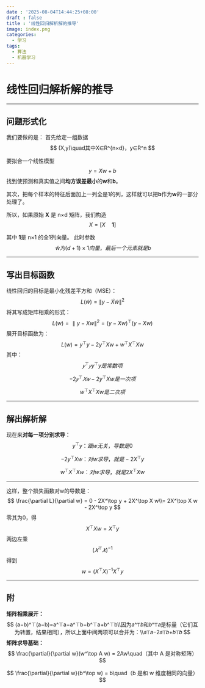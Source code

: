 ```yaml
---
date : '2025-08-04T14:44:25+08:00'
draft : false
title : '线性回归解析解的推导'
image: index.png
categories:
  - 学习
tags:
  - 算法
  - 机器学习
---
```

# 线性回归解析解的推导

---

## 问题形式化

我们要做的是：
首先给定一组数据
$$
(X,y)\quad其中X∈R^{n×d}，y∈R^n
$$


要拟合一个线性模型 
$$
y=Xw+b
$$
找到使预测和真实值之间**均方误差最小**的**w**和**b**。



其次，把每个样本的特征后面加上一列全是1的列，这样就可以把**b**作为**w**的一部分处理了。

所以，如果原始 **X** 是 n×d 矩阵，我们构造
$$
{X} = [X \quad \mathbf{1}]
$$


其中 **1**是 n×1 的全1列向量。
此时参数 
$$
~\tilde{w} 为(d+1) \times 1向量，最后一个元素就是b
$$

---

## 写出目标函数

线性回归的目标是最小化残差平方和（MSE）：
$$
L(\tilde{w}) = \| y - \tilde{X}\tilde{w} \|^2
$$
将其写成矩阵相乘的形式：
$$
L(w)=∥y−Xw∥^2=(y−Xw) ^⊤(y−Xw)
$$
展开目标函数为：
$$
L(w)=y^⊤y−2y^⊤Xw+w^⊤X^⊤Xw
$$
其中：
$$
𝑦^⊤𝑦y^⊤y 是常数项
$$

$$
−2𝑦^⊤𝑋𝑤−2y^⊤Xw 是一次项
$$

$$
w^⊤X^⊤Xw 是二次项
$$

---

## 解出解析解

现在来**对每一项分别求导**：
$$
y^\top y：跟w无关，导数是0
$$

$$
-2y^\top Xw：对w求导，就是-2X^\top y
$$

$$
w^\top X^\top Xw ：对w求导，就是 2X^\top X w
$$



------

这样，整个损失函数对w的导数是：
$$
\frac{\partial L}{\partial w} = 0 - 2X^\top y + 2X^\top X w\\= 2X^\top X w - 2X^\top y
$$
零其为0，得
$$
X^⊤Xw=X^⊤y
$$
两边左乘
$$
(𝑋^⊤𝑋)^{−1}
$$
得到
$$
w=(X^⊤X)^{−1}X^⊤y
$$

---

## 附

**矩阵相乘展开：**
$$
(a−b)^⊤(a−b)=a^⊤a−a^⊤b−b^⊤a+b^⊤b\\因为𝑎^⊤𝑏和𝑏^⊤𝑎是标量（它们互为转置，结果相同），所以上面中间两项可以合并为：\\𝑎⊤𝑎−2𝑎⊤𝑏+𝑏⊤𝑏
$$
**矩阵求导基础：**
$$
\frac{\partial}{\partial w}(w^\top A w) = 2Aw\quad（其中 A 是对称矩阵）
$$

$$
\frac{\partial}{\partial w}(b^\top w) = b\quad（b 是和 w 维度相同的向量）
$$


